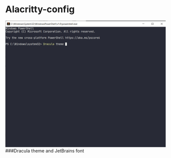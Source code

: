 # Alacritty-config
![alacritty terminal](readme-pictures/Alacritty.png)
###Dracula theme and JetBrains font
